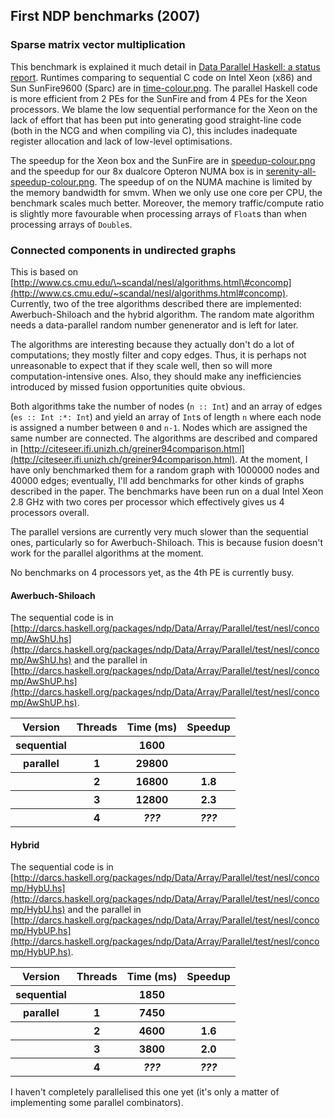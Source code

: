 ## First NDP benchmarks (2007)

### Sparse matrix vector multiplication


This benchmark is explained it much detail in [Data Parallel Haskell: a status report](http://www.cse.unsw.edu.au/~chak/papers/CLPKM07.html).  Runtimes comparing to sequential C code on Intel Xeon (x86) and Sun SunFire9600 (Sparc) are in [time-colour.png](/trac/ghc/attachment/wiki/DataParallel/Benchmarks/time-colour.png)[](/trac/ghc/raw-attachment/wiki/DataParallel/Benchmarks/time-colour.png).  The parallel Haskell code is more efficient from 2 PEs for the SunFire and from 4 PEs for the Xeon processors.  We blame the low sequential performance for the Xeon on the lack of effort that has been put into generating good straight-line code (both in the NCG and when compiling via C), this includes inadequate register allocation and lack of low-level optimisations.


The speedup for the Xeon box and the SunFire are in [speedup-colour.png](/trac/ghc/attachment/wiki/DataParallel/Benchmarks/speedup-colour.png)[](/trac/ghc/raw-attachment/wiki/DataParallel/Benchmarks/speedup-colour.png) and the speedup for our 8x dualcore Opteron NUMA box is in [serenity-all-speedup-colour.png](/trac/ghc/attachment/wiki/DataParallel/Benchmarks/serenity-all-speedup-colour.png)[](/trac/ghc/raw-attachment/wiki/DataParallel/Benchmarks/serenity-all-speedup-colour.png).  The speedup of on the NUMA machine is limited by the memory bandwidth for smvm.  When we only use one core per CPU, the benchmark scales much better.  Moreover, the memory traffic/compute ratio is slightly more favourable when processing arrays of `Float`s than when processing arrays of `Double`s.

### Connected components in undirected graphs


This is based on [http://www.cs.cmu.edu/\~scandal/nesl/algorithms.html\#concomp](http://www.cs.cmu.edu/~scandal/nesl/algorithms.html#concomp). Currently, two of the tree algorithms described there are implemented: 
Awerbuch-Shiloach and the hybrid algorithm. The random mate algorithm needs a data-parallel random number genenerator and is left for later.


The algorithms are interesting because they actually don't do a lot of computations; they mostly filter and copy edges. Thus, it is perhaps not unreasonable to expect that if they scale well, then so will more computation-intensive ones. Also, they should make any inefficiencies introduced by missed fusion opportunities quite obvious.


Both algorithms take the number of nodes (`n :: Int`) and an array of edges (`es :: Int :*: Int`) and yield an array of `Int`s of length `n` where each node is assigned a number between `0` and `n-1`. Nodes which are assigned the same number are connected. The algorithms are described and compared in [http://citeseer.ifi.unizh.ch/greiner94comparison.html](http://citeseer.ifi.unizh.ch/greiner94comparison.html). At the moment, I have only benchmarked them for a random graph with 1000000 nodes and 40000 edges; eventually, I'll add benchmarks for other kinds of graphs described in the paper. The benchmarks have been run on a dual Intel Xeon 2.8 GHz with two cores per processor which effectively gives us 4 processors overall.


The parallel versions are currently very much slower than the sequential ones, particularly so for Awerbuch-Shiloach. This is because fusion doesn't work for the parallel algorithms at the moment.


No benchmarks on 4 processors yet, as the 4th PE is currently busy.

#### Awerbuch-Shiloach



The sequential code is in [http://darcs.haskell.org/packages/ndp/Data/Array/Parallel/test/nesl/concomp/AwShU.hs](http://darcs.haskell.org/packages/ndp/Data/Array/Parallel/test/nesl/concomp/AwShU.hs) and the parallel in [http://darcs.haskell.org/packages/ndp/Data/Array/Parallel/test/nesl/concomp/AwShUP.hs](http://darcs.haskell.org/packages/ndp/Data/Array/Parallel/test/nesl/concomp/AwShUP.hs).


<table><tr><th> <b>Version</b> </th>
<th> <b>Threads</b> </th>
<th> <b>Time (ms)</b> </th>
<th> <b>Speedup</b> 
</th></tr>
<tr><th> sequential    </th>
<th>               </th>
<th>        1600     </th>
<th>               
</th></tr>
<tr><th> parallel      </th>
<th>       1       </th>
<th>       29800     </th>
<th>               
</th></tr>
<tr><th>               </th>
<th>       2       </th>
<th>       16800     </th>
<th>      1.8      
</th></tr>
<tr><th>               </th>
<th>       3       </th>
<th>       12800     </th>
<th>      2.3      
</th></tr>
<tr><th>               </th>
<th>       4       </th>
<th>       <i>???</i>   </th>
<th>      <i>???</i>  
</th></tr></table>


#### Hybrid



The sequential code is in [http://darcs.haskell.org/packages/ndp/Data/Array/Parallel/test/nesl/concomp/HybU.hs](http://darcs.haskell.org/packages/ndp/Data/Array/Parallel/test/nesl/concomp/HybU.hs) and the parallel in [http://darcs.haskell.org/packages/ndp/Data/Array/Parallel/test/nesl/concomp/HybUP.hs](http://darcs.haskell.org/packages/ndp/Data/Array/Parallel/test/nesl/concomp/HybUP.hs).


<table><tr><th> <b>Version</b> </th>
<th> <b>Threads</b> </th>
<th> <b>Time (ms)</b> </th>
<th> <b>Speedup</b> 
</th></tr>
<tr><th> sequential    </th>
<th>               </th>
<th>       1850      </th>
<th>               
</th></tr>
<tr><th> parallel      </th>
<th>       1       </th>
<th>       7450      </th>
<th>               
</th></tr>
<tr><th>               </th>
<th>       2       </th>
<th>       4600      </th>
<th>      1.6      
</th></tr>
<tr><th>               </th>
<th>       3       </th>
<th>       3800      </th>
<th>      2.0      
</th></tr>
<tr><th>               </th>
<th>       4       </th>
<th>       <i>???</i>   </th>
<th>      <i>???</i>  
</th></tr></table>



I haven't completely parallelised this one yet (it's only a matter of implementing some parallel combinators).
